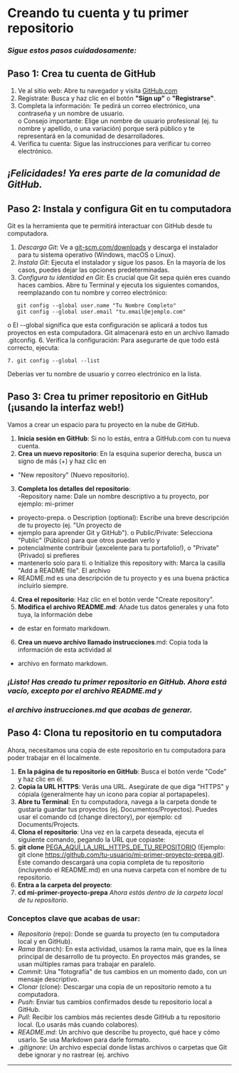 # Creando tu cuenta y tu primer repositorio
### *Sigue estos pasos cuidadosamente:*
## **Paso 1: Crea tu cuenta de GitHub**
1. Ve al sitio web: Abre tu navegador y visita [GitHub.com](https://github.com/)
2. Regístrate: Busca y haz clic en el botón **"Sign up"** o **"Registrarse"**. 
3. Completa la información: Te pedirá un correo electrónico, una contraseña y un nombre de usuario.  
o Consejo importante: Elige un nombre de usuario profesional (ej. tu nombre y apellido, o 
una variación) porque será público y te representará en la comunidad de desarrolladores. 
4. Verifica tu cuenta: Sigue las instrucciones para verificar tu correo electrónico. 
## *¡Felicidades! Ya eres parte de la comunidad de GitHub.* 
## **Paso 2: Instala y configura Git en tu computadora**
Git es la herramienta que te permitirá interactuar con GitHub desde tu computadora. 
1. *Descarga Git*: Ve a [git-scm.com/downloads](https://git-scm.com/downloads) y descarga el instalador para tu sistema operativo 
(Windows, macOS o Linux). 
2. *Instala Git*: Ejecuta el instalador y sigue los pasos. En la mayoría de los casos, puedes dejar las 
opciones predeterminadas. 
3. *Configura tu identidad en Git*: Es crucial que Git sepa quién eres cuando haces cambios. Abre tu 
Terminal  y ejecuta los siguientes comandos, reemplazando con tu nombre y correo electrónico:  
```
   git config --global user.name "Tu Nombre Completo"
   git config --global user.email "tu.email@ejemplo.com"
   ```
o El --global significa que esta configuración se aplicará a todos tus proyectos en esta 
computadora. Git almacenará esto en un archivo llamado .gitconfig. 
6. Verifica la configuración: Para asegurarte de que todo está correcto, ejecuta: 
```
7. git config --global --list
```
Deberías ver tu nombre de usuario y correo electrónico en la lista. 
  ## **Paso 3: Crea tu primer repositorio en GitHub (¡usando la interfaz web!)** 
Vamos a crear un espacio para tu proyecto en la nube de GitHub. 
1. **Inicia sesión en GitHub**: Si no lo estás, entra a GitHub.com con tu nueva cuenta. 
2. **Crea un nuevo repositorio**: En la esquina superior derecha, busca un signo de más (+) y haz clic en 
- "New repository" (Nuevo repositorio). 
3. **Completa los detalles del repositorio**:  
-Repository name: Dale un nombre descriptivo a tu proyecto, por ejemplo: mi-primer
- proyecto-prepa. 
 o Description (optional): Escribe una breve descripción de tu proyecto (ej. "Un proyecto de 
- ejemplo para aprender Git y GitHub"). 
 o Public/Private: Selecciona "Public" (Público) para que otros puedan verlo y 
- potencialmente contribuir (¡excelente para tu portafolio!), o "Private" (Privado) si prefieres 
- mantenerlo solo para ti. 
 o Initialize this repository with: Marca la casilla "Add a README file". El archivo 
- README.md es una descripción de tu proyecto y es una buena práctica incluirlo siempre. 
4. **Crea el repositorio**: Haz clic en el botón verde "Create repository". 
5. **Modifica el archivo README.md**: Añade tus datos generales y una foto tuya, la información debe 
- de estar en formato markdown. 
6. **Crea un nuevo archivo llamado instrucciones**.md: Copia toda la información de esta actividad al 
- archivo en formato markdown. 
### *¡Listo! Has creado tu primer repositorio en GitHub. Ahora está vacío, excepto por el archivo README.md y*
### *el archivo instrucciones.md que acabas de generar.* 
## **Paso 4: Clona tu repositorio en tu computadora**
Ahora, necesitamos una copia de este repositorio en tu computadora para poder trabajar en él localmente. 
1. **En la página de tu repositorio en GitHub**: Busca el botón verde "Code" y haz clic en él. 
2. **Copia la URL HTTPS**: Verás una URL. Asegúrate de que diga "HTTPS" y cópiala (generalmente 
hay un icono para copiar al portapapeles). 
3. **Abre tu Terminal**: En tu computadora, navega a la carpeta donde te gustaría guardar tus proyectos 
(ej. Documentos/Proyectos). Puedes usar el comando cd (change directory), por ejemplo: cd 
Documents/Projects. 
4. **Clona el repositorio**: Una vez en la carpeta deseada, ejecuta el siguiente comando, pegando la URL 
que copiaste:  
5. **git clone** [PEGA_AQUÍ_LA_URL_HTTPS_DE_TU_REPOSITORIO](https://github.com/AaronYepez/PrimerWork/tree/main) 
(Ejemplo: git clone https://github.com/tu-usuario/mi-primer-proyecto-prepa.git). Este comando 
descargará una copia completa de tu repositorio (incluyendo el README.md) en una nueva carpeta 
con el nombre de tu repositorio. 
6. **Entra a la carpeta del proyecto**: 
7. **cd mi-primer-proyecto-prepa** 
*Ahora estás dentro de la carpeta local de tu repositorio*. 
### **Conceptos clave que acabas de usar:** 
-  *Repositorio* (repo): Donde se guarda tu proyecto (en tu computadora local y en GitHub). 
-  *Rama* (branch): En esta actividad, usamos la rama main, que es la línea principal de desarrollo de tu 
proyecto. En proyectos más grandes, se usan múltiples ramas para trabajar en paralelo. 
-  *Commit*: Una "fotografía" de tus cambios en un momento dado, con un mensaje descriptivo. 
-  *Clonar* (clone): Descargar una copia de un repositorio remoto a tu computadora. 
-  *Push*: Enviar tus cambios confirmados desde tu repositorio local a GitHub. 
-  *Pull*: Recibir los cambios más recientes desde GitHub a tu repositorio local. (Lo usarás más cuando 
colabores). 
 -  *README.md*: Un archivo que describe tu proyecto, qué hace y cómo usarlo. Se usa Markdown 
para darle formato. 
-  *.gitignore*: Un archivo especial donde listas archivos o carpetas que Git debe ignorar y no rastrear 
(ej. archivo
---
